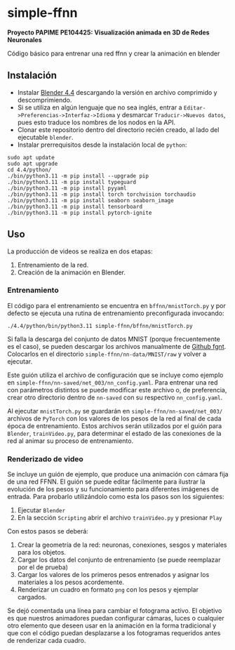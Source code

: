 # simple-ffnn
**Proyecto PAPIME PE104425: Visualización animada en 3D de Redes Neuronales**

Código básico para entrenar una red ffnn y crear la animación en blender

## Instalación

* Instalar [Blender 4.4](https://www.blender.org/thanks/) descargando la versión en archivo comprimido y descomprimiendo. 
* Si se utiliza en algún lenguaje que no sea inglés, entrar a ```Editar->Preferencias->Interfaz->Idioma``` y desmarcar ```Traducir->Nuevos datos```, pues esto traduce los nombres de los nodos en la API.
* Clonar este repositorio dentro del directorio recién creado, al lado del ejecutable ```blender```.
* Instalar prerrequisitos desde la instalación local de ```python```:

```
sudo apt update
sudo apt upgrade
cd 4.4/python/
./bin/python3.11 -m pip install --upgrade pip
./bin/python3.11 -m pip install typeguard
./bin/python3.11 -m pip install pyyaml
./bin/python3.11 -m pip install torch torchvision torchaudio
./bin/python3.11 -m pip install seaborn seaborn_image
./bin/python3.11 -m pip install tensorboard
./bin/python3.11 -m pip install pytorch-ignite
```

## Uso

La producción de videos se realiza en dos etapas:
1. Entrenamiento de la red.
2. Creación de la animación en Blender.

### Entrenamiento

El código para el entrenamiento se encuentra en ```bffnn/mnistTorch.py``` y por defecto se ejecuta una rutina de
entrenamiento preconfigurada invocando:

```
./4.4/python/bin/python3.11 simple-ffnn/bffnn/mnistTorch.py
```

Si falla la descarga del conjunto de datos MNIST (porque frecuentemente es el caso),
se pueden descargar los archivos manualmente de [Github fgnt](https://github.com/fgnt/mnist/tree/master).
Colocarlos en el directorio ```simple-ffnn/nn-data/MNIST/raw``` y volver a ejecutar.

Este guión utiliza el archivo de configuración que se incluye como ejemplo en
```simple-ffnn/nn-saved/net_003/nn_config.yaml```.  Para entrenar una red con parámetros distintos
se puede modificar este archivo o, de preferencia, crear otro directorio dentro de ```nn-saved```
con su respectivo ```nn_config.yaml```.

Al ejecutar ```mnistTorch.py``` se guardarán en ```simple-ffnn/nn-saved/net_003/``` archivos de
```PyTorch``` con los valores de los pesos de la red al final de cada época de entrenamiento.
Estos archivos serán utilizados por el guión para ```Blender```, ```trainVideo.py```, para
determinar el estado de las conexiones de la red al animar su proceso de entrenamiento.

### Renderizado de video

Se incluye un guión de ejemplo, que produce una animación con cámara fija de una red FFNN.
El guión se puede editar fácilmente para ilustrar la evolución de los pesos
y su funcionamiento para diferentes imágenes de entrada.
Para probarlo utilizándolo como esta los pasos son los siguientes:

1. Ejecutar ```Blender```
2. En la sección ```Scripting``` abrir el archivo ```trainVideo.py``` y presionar ```Play```

Con estos pasos se deberá:
1. Crear la geometría de la red: neuronas, conexiones, sesgos y materiales para los objetos.
2. Cargar los datos del conjunto de entrenamiento (se puede reemplazar por el de prueba)
3. Cargar los valores de los primeros pesos entrenados y asignar los materiales a los pesos acordemente.
4. Renderizar un cuadro en formato ```png``` con los pesos y ejemplar cargados.

Se dejó comentada una línea para cambiar el fotograma activo.
El objetivo es que nuestros animadores puedan configurar cámaras, luces o cualquier otro elemento
que deseen usar en la animación en la forma tradicional y que con el código puedan desplazarse a
los fotogramas requeridos antes de renderizar cada cuadro.
